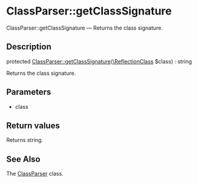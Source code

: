 ClassParser::getClassSignature
================

ClassParser::getClassSignature — Returns the class signature.

Description
---------------


protected [ClassParser::getClassSignature](https://github.com/lingtalfi/DocTools/blob/master/doc/api/DocTools/ClassParser/ClassParser/getClassSignature.md)([\ReflectionClass](http://php.net/manual/en/class.reflectionclass.php) $class) : string




Returns the class signature.




Parameters
--------------


- class

    


Return values
----------------

Returns string.









See Also
-----------

The [ClassParser](https://github.com/lingtalfi/DocTools/blob/master/doc/api/DocTools/ClassParser/ClassParser.md) class.

